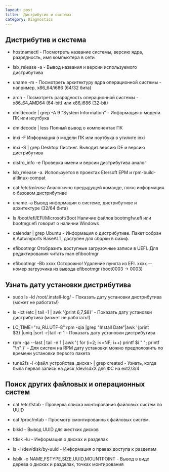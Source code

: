 ```yaml
---
layout: post
title:  Дистрибутив и система
category: Diagnostics
---
```


## Дистрибутив и система

- hostnamectl -	Посмотреть название системы, версию ядра, разрядность, имя компьютера в сети

- lsb_release -a  -	Вывод названия и версии используемого дистрибутива

- uname -m -	Посмотреть архитектуру ядра операционной системы - например, x86_64/i686 (64/32 бита)

- arch -	Посмотреть разрядность операционной системы - x86_64,AMD64 (64-bit) или x86,i686 (32-bit)

- dmidecode \| grep -A 9 "System Information" -	Информация о модели ПК или ноутбука

- dmidecode \| less 	Полный вывод о компонентах ПК

- inxi -F 	Информация о модели ПК или ноутбука в утилите inxi

- inxi -S \| grep Desktop 	Листинг. Выводит версию DE и версию 
дистрибутива

- distro_info -e 	Проверка имени и версии дистрибутива аналог 

- lsb_release -a. Используется в проектах Etersoft EPM и rpm-build-altlinux-compat

- cat /etc/*release* 	Аналогично предыдущей команде, плюс информация о базовом дистрибутиве

- uname -a 	Вывод информации о системе, дистрибутиве и архитектуре (32/64 бита)

- ls /boot/efi/EFI/Microsoft/Boot 	Наличие файлов bootmgfw.efi или bootmgr.efi говорит о наличии Windows

- calendar \| grep Ubuntu -	Информация о дистрибутиве. Пакет собран в Autoimports BaseALT, доступен для сборки в сизиф.

- efibootmgr 	Отобразить доступные загрузочные записи в UEFI. Для редактирования читать man efibootmgr

- efibootmgr -Bb xxxx 	Осторожно! Удаление пункта из EFI. xxxx -- номер загрузчика из вывода efibootmgr (boot0003 -> 0003)

## Узнать дату установки дистрибутива

- sudo ls -ld /root/.install-log/ - Показать дату установки дистрибутива (может не работать!)

- ls -lct /etc \| tail -1 \| awk '{print $6,$7,$8}' -	Показать дату установки дистрибутива (может не работать!)

- LC_TIME="ru_RU.UTF-8" rpm -qia \|grep "Install Date"\|awk '{print $3}'\|uniq \|sort -r\|tail -n 1 -	Показать дату установки дистрибутива

- rpm -qa --last \| tail -n 1 \| awk '{ for (i=2; i<=NF; i++) printf $i " "; printf "\n" }' -	Для систем на RPM дату установки можно предположить по времени установки первого пакета

- tune2fs -l <файл_устройства_диска> \| grep created -	Узнать, когда была первая запись на диск /dev/sdxX для ФС на ext2/3/4

## Поиск других файловых и операционных систем

- cat /etc/fstab -	Проверка списка монтирования файловых систем по UUID

- cat /proc/mtab -	Просмотр смонтированных файловых систем.

- blkid -	Вывод UUID для жестких дисков

- fdisk -lu  -	Информация о дисках и разделах

- ls -l /dev/disk/by-uuid -	Информация о правах доступа к разделам

- lsblk -o NAME,FSTYPE,SIZE,UUID,MOUNTPOINT -	Вывод в виде дерева о дисках и разделах, точках монтирования 
